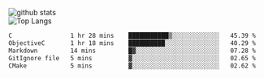 ![github stats](https://github-readme-stats.vercel.app/api?username=AndreFerreira5&show_icons=true&theme=dark&count_private=true)
<br>
![Top Langs](https://github-readme-stats.vercel.app/api/top-langs/?username=AndreFerreira5&layout=compact&theme=dark)
<br>
<!--START_SECTION:waka-->

```txt
C                1 hr 28 mins    ███████████▒░░░░░░░░░░░░░   45.39 %
ObjectiveC       1 hr 18 mins    ██████████░░░░░░░░░░░░░░░   40.29 %
Markdown         14 mins         █▓░░░░░░░░░░░░░░░░░░░░░░░   07.28 %
GitIgnore file   5 mins          ▓░░░░░░░░░░░░░░░░░░░░░░░░   02.65 %
CMake            5 mins          ▓░░░░░░░░░░░░░░░░░░░░░░░░   02.62 %
```

<!--END_SECTION:waka-->
